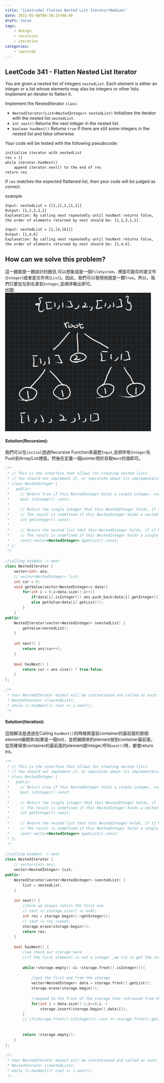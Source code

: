```yaml
---
title: "[Leetcode] Flatten Nested List Iterator(Medium)"
date: 2022-05-08T06:30:23+08:00
draft: false
tags:
    - design
    - recursion
    - iteration
categories:
    - leetcode
---
```


## LeetCode 341 - Flatten Nested List Iterator
You are given a nested list of integers `nestedList`. Each element is either an integer or a list whose elements may also be integers or other lists. Implement an iterator to flatten it.

Implement the NestedIterator `class`:
* `NestedIterator(List<NestedInteger> nestedList)` Initializes the iterator with the nested list `nestedList`.
* `int next()` Returns the next integer in the nested list.
* `boolean hasNext()` Returns `true` if there are still some integers in the nested list and false otherwise.

Your code will be tested with the following pseudocode:
```
initialize iterator with nestedList
res = []
while iterator.hasNext()
    append iterator.next() to the end of res
return res
```
If `res` matches the expected flattened list, then your code will be judged as correct.

example
```
Input: nestedList = [[1,1],2,[1,1]]
Output: [1,1,2,1,1]
Explanation: By calling next repeatedly until hasNext returns false, the order of elements returned by next should be: [1,1,2,1,1].
```
```
Input: nestedList = [1,[4,[6]]]
Output: [1,4,6]
Explanation: By calling next repeatedly until hasNext returns false, the order of elements returned by next should be: [1,4,6].
```

## How can we solve this problem?
這一題就是一題設計的題目,可以想象成是一個`FileSystem`，裡面可能存的是文件(`Integer`)或者是文件夾(`List`)。因此，我們可以發現他就是一顆`Tree`。所以，我們只要從左到右拿到`Integer`,並順序輸出即可。  
如圖:  
![helper](/images/leetcodesHelper/341-helper.png)

#### Solution(Recursion):
我們可以在`initial`透過Recursive Function來遍歷`Input`,並把所有`Integer`先Push到Array/List裡面。然後在定義一個pointer用於存取`Next`的值即可。
```c++
/**
 * // This is the interface that allows for creating nested lists.
 * // You should not implement it, or speculate about its implementation
 * class NestedInteger {
 *   public:
 *     // Return true if this NestedInteger holds a single integer, rather than a nested list.
 *     bool isInteger() const;
 *
 *     // Return the single integer that this NestedInteger holds, if it holds a single integer
 *     // The result is undefined if this NestedInteger holds a nested list
 *     int getInteger() const;
 *
 *     // Return the nested list that this NestedInteger holds, if it holds a nested list
 *     // The result is undefined if this NestedInteger holds a single integer
 *     const vector<NestedInteger> &getList() const;
 * };
 */

//calling hasNext -> next
class NestedIterator {
    vector<int> ans;
    // vector<NestedInteger> list;
    int cur = 0;
    void getValue(vector<NestedInteger>& data){
        for(int i = 0;i<data.size();i++){
            if(data[i].isInteger()) ans.push_back(data[i].getInteger());
            else getValue(data[i].getList());
        }
    }
public:
    NestedIterator(vector<NestedInteger> &nestedList) {
        getValue(nestedList);
    }
    
    int next() {
        return ans[cur++];
    }
    
    bool hasNext() {
        return cur < ans.size() ? true:false;
    }
};

/**
 * Your NestedIterator object will be instantiated and called as such:
 * NestedIterator i(nestedList);
 * while (i.hasNext()) cout << i.next();
 */
```

#### Solution(Iteration):
這個解法是透過在Calling `hasNext()`的時候將當前container的最前面的那個element展開來(如果是一個list)，並把展開來的element放到container最前面，從而確保來container的最前面的element是Integer,呼叫`next()`時，都會return Int。
```c++
/**
 * // This is the interface that allows for creating nested lists.
 * // You should not implement it, or speculate about its implementation
 * class NestedInteger {
 *   public:
 *     // Return true if this NestedInteger holds a single integer, rather than a nested list.
 *     bool isInteger() const;
 *
 *     // Return the single integer that this NestedInteger holds, if it holds a single integer
 *     // The result is undefined if this NestedInteger holds a nested list
 *     int getInteger() const;
 *
 *     // Return the nested list that this NestedInteger holds, if it holds a nested list
 *     // The result is undefined if this NestedInteger holds a single integer
 *     const vector<NestedInteger> &getList() const;
 * };
 */

//calling hasNext -> next
class NestedIterator {
    // vector<int> ans;
    vector<NestedInteger> list;
public:
    NestedIterator(vector<NestedInteger> &nestedList) {
        list = nestedList;
    }
    
    int next() {
        //here we always return the first one
        // cout << storage.size() << endl;
        int res = storage.begin()->getInteger();
        // cout << res <<endl;
        storage.erase(storage.begin());
        return res;
    }
    
    bool hasNext() {
        //we check our storage here
        //if the first elements is not a integer ,we try to get the interget from the list and append to our storage
        
        while(!storage.empty() && !storage.front().isInteger()){

            //get the first one from the storage
            vector<NestedInteger> data = storage.front().getList();
            storage.erase(storage.begin());
            
            //append to the front of the storage that retrieved from the list
            for(int i = data.size()-1;i>=0;i--)
                storage.insert(storage.begin(),data[i]);
        }
        // if(storage.front().isInteger()) cout << storage.front().getInteger();

        
        return !storage.empty();
    }
};

/**
 * Your NestedIterator object will be instantiated and called as such:
 * NestedIterator i(nestedList);
 * while (i.hasNext()) cout << i.next();
 */
```


